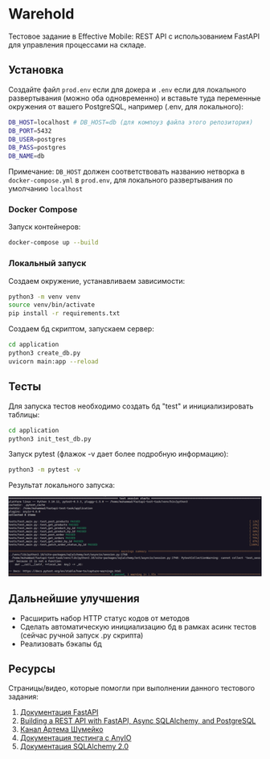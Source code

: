 # Warehold

Тестовое задание в Effective Mobile: REST API с использованием FastAPI для управления процессами на складе.

## Установка

Создайте файл `prod.env` если для докера и `.env` если для локального развертывания (можно оба одновременно) и вставьте туда переменные окружения от вашего PostgreSQL, например (.env, для локального):
```bash
DB_HOST=localhost # DB_HOST=db (для компоуз файла этого репозитория)
DB_PORT=5432
DB_USER=postgres
DB_PASS=postgres
DB_NAME=db
```

Примечание: `DB_HOST` должен соответствовать названию нетворка в `docker-compose.yml` в `prod.env`, для локального развертывания по умолчанию `localhost`

### Docker Compose
Запуск контейнеров:
```bash
docker-compose up --build
```
### Локальный запуск 
Создаем окружение, устанавливаем зависимости:
```bash
python3 -m venv venv
source venv/bin/activate
pip install -r requirements.txt
```

Создаем бд скриптом, запускаем сервер:
```bash
cd application
python3 create_db.py
uvicorn main:app --reload
```


## Тесты

Для запуска тестов необходимо создать бд "test" и инициализировать таблицы:
```bash
cd application
python3 init_test_db.py
``` 

Запуск pytest (флажок -v дает более подробную информацию):
```bash
python3 -m pytest -v
```

Результат локального запуска:

![alt text](test_results.png)


## Дальнейшие улучшения
- Расширить набор HTTP статус кодов от методов
- Сделать автоматическую инициализацию бд в рамках асинк тестов (сейчас ручной запуск .py скрипта)
- Реализовать бэкапы бд

## Ресурсы

Страницы/видео, которые помогли при выполнении данного тестового задания:
1. [Документация FastAPI](https://fastapi.tiangolo.com/)
2. [Building a REST API with FastAPI, Async SQLAlchemy, and PostgreSQL](https://www.youtube.com/watch?v=nC9ob8xM3AM)
3. [Канал Артема Шумейко](https://www.youtube.com/@artemshumeiko)
4. [Документация тестинга с AnyIO](https://anyio.readthedocs.io/en/stable/testing.html#specifying-the-backends-to-run-on)
5. [Документация SQLAlchemy 2.0](https://docs.sqlalchemy.org/en/20/index.html)
